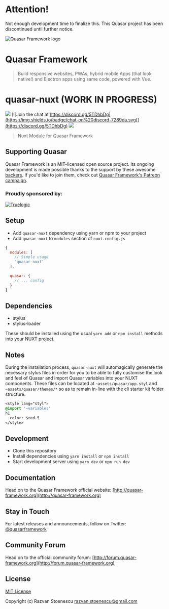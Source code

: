 # Attention!
Not enough development time to finalize this. This Quasar project has been discontinued until further notice.

![Quasar Framework logo](https://cdn.rawgit.com/quasarframework/quasar-art/863c14bd/dist/svg/quasar-logo-full-inline.svg)

# Quasar Framework

> Build responsive websites, PWAs, hybrid mobile Apps (that look native!) and Electron apps using same code, powered with Vue.

# quasar-nuxt (WORK IN PROGRESS)
<a href="https://badge.fury.io/js/quasar-framework" target="_blank"><img src="https://badge.fury.io/js/quasar-nuxt.svg"></a>
[![Join the chat at https://discord.gg/5TDhbDg](https://img.shields.io/badge/chat-on%20discord-7289da.svg)](https://discord.gg/5TDhbDg)
<a href="http://forum.quasar-framework.org" target="_blank"><img src="https://img.shields.io/badge/community-forum-brightgreen.svg"></a>

> Nuxt Module for Quasar Framework

## Supporting Quasar
Quasar Framework is an MIT-licensed open source project. Its ongoing development is made possible thanks to the support by these awesome [backers](https://github.com/rstoenescu/quasar-framework/blob/dev/backers.md). If you'd like to join them, check out [Quasar Framework's Patreon campaign](https://www.patreon.com/quasarframework).

### Proudly sponsored by:

[![Truelogic](http://quasar-framework.org/images/logo_truelogic.png)](http://truelogic.com)

## Setup
- Add `quasar-nuxt` dependency using yarn or npm to your project
- Add `quasar-nuxt` to `modules` section of `nuxt.config.js`

```js
{
  modules: [
    // Simple usage
    'quasar-nuxt'
  ],

  quasar: {
    // ... config
  }
}
```

## Dependencies
- stylus
- stylus-loader

These should be installed using the usual `yarn add` or `npm install` methods into your NUXT project.

## Notes
During the installation process, `quasar-nuxt` will automagically generate the necessary stylus files in order for you to be able to fully customise the look and feel of Quasar and import Quasar variables into your NUXT components. These files can be located at `~assets/quasar/app.styl` and `~assets/quasar/themes/*` so as to remain in-line with the cli starter kit folder structure.

```css
<style lang="styl">
@import '~variables'
h1
  color: $red-5
</style>
```

## Development

- Clone this repository
- Install dependencies using `yarn install` or `npm install`
- Start development server using `yarn dev` or `npm run dev`

## Documentation

Head on to the Quasar Framework official website: [http://quasar-framework.org](http://quasar-framework.org)

## Stay in Touch

For latest releases and announcements, follow on Twitter: [@quasarframework](https://twitter.com/quasarframework)

## Community Forum

Head on to the official community forum: [http://forum.quasar-framework.org](http://forum.quasar-framework.org)

## License

[MIT License](./LICENSE)

Copyright (c) Razvan Stoenescu <razvan.stoenescu@gmail.com>
